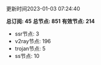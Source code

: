更新时间2023-01-03 07:24:40

**总订阅: 45**
**总节点: 851**
**有效节点: 214**
- ssr节点: 3
- v2ray节点: 196
- trojan节点: 5
- ss节点: 10
